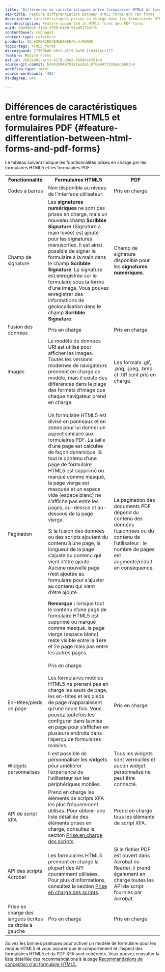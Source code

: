 ```yaml
---
title: 'Différences de caractéristiques entre formulaires HTML5 et formulaires PDF '
seo-title: Feature differentiation between HTML5 forms and PDF forms
description: Caractéristiques prises en charge dans les formulaires HTML5 et les formulaires PDF
seo-description: Feature supported in HTML5 forms and PDF forms
uuid: b0a96da5-31d3-4f99-b100-91ad51736ffb
contentOwner: robhagat
content-type: reference
products: SG_EXPERIENCEMANAGER/6.4/FORMS
topic-tags: hTML5_forms
discoiquuid: 273096d0-b0e1-4519-8af6-11b3414cc172
feature: Mobile Forms
exl-id: 2b82e68c-ec11-417d-a8e2-769da9b35140
source-git-commit: bd94d3949f0117aa3e1c9f0e84f7293a5d6b03b4
workflow-type: tm+mt
source-wordcount: '485'
ht-degree: 94%

---
```


# Différences de caractéristiques entre formulaires HTML5 et formulaires PDF {#feature-differentiation-between-html-forms-and-pdf-forms}

Le tableau suivant indique les fonctionnalités prises en charge par les formulaires HTML5 et les formulaires PDF :

<table> 
 <tbody>
  <tr>
   <th>Fonctionnalité</th> 
   <th>Formulaires HTML5</th> 
   <th>PDF</th> 
  </tr>
  <tr>
   <td>Codes à barres<br /> </td> 
   <td>Non disponible au niveau de l’interface utilisateur. </td> 
   <td>Pris en charge</td> 
  </tr>
  <tr>
   <td>Champ de signature<br /> </td> 
   <td>Les <strong>signatures numériques</strong> ne sont pas prises en charge, mais un nouveau champ <strong>Scribble Signature</strong> (Signature à main levée) est ajouté pour les signatures manuscrites. Il est ainsi possible de signer le formulaire à la main dans le champ <strong>Scribble Signature</strong>. La signature est enregistrée sur le formulaire sous la forme d’une image. Vous pouvez enregistrer des informations de géolocalisation dans le champ <strong>Scribble Signature</strong>.</td> 
   <td>Champ de signature disponible pour les <strong>signatures numériques</strong>.</td> 
  </tr>
  <tr>
   <td>Fusion des données</td> 
   <td>Pris en charge</td> 
   <td>Pris en charge</td> 
  </tr>
  <tr>
   <td>Images</td> 
   <td>Le modèle de données URI est utilisé pour afficher les images. Toutes les versions modernes de navigateurs prennent en charge ce modèle, mais il existe des différences dans la plage des formats d’image que chaque navigateur prend en charge.<br /> </td> 
   <td>Les formats .gif, .png, .jpeg, .bmp et .tiff sont pris en charge.</td> 
  </tr>
  <tr>
   <td>Pagination<br /> </td> 
   <td><p>Un formulaire HTML5 est divisé en panneaux et en zones pour lui donner un aspect similaire aux formulaires PDF. La taille d’une page est calculée de façon dynamique. Si tout le contenu d’une page de formulaire HTML5 est supprimé ou marqué comme masqué, la page vierge est masquée et un espace vide (espace blanc) ne s’affiche pas entre les pages, au-dessus et au-dessous de la page vierge.</p> <p>Si la fusion des données ou des scripts ajoutent du contenu à une page, la longueur de la page s’ajuste au contenu qui vient d’être ajouté. Aucune nouvelle page n’est ajoutée au formulaire pour s’ajuster au contenu qui vient d’être ajouté. </p> <p><strong>Remarque :</strong> lorsque tout le contenu d’une page de formulaire HTML5 est supprimé ou marqué comme masqué, la page vierge (espace blanc) reste visible entre la 1ère et 2e page mais pas entre les autres pages.</p> </td> 
   <td>La pagination des documents PDF dépend du contenu des données fusionnées ou du contenu de l’utilisateur : le nombre de pages est augmenté/réduit en conséquence.</td> 
  </tr>
  <tr>
   <td>En-têtes/pieds de page </td> 
   <td>Pris en charge. <br /> <br /> Les formulaires mobiles HTML5 ne prenant pas en charge les sauts de page, les en-têtes et les pieds de page n’apparaissent qu’une seule fois. Vous pouvez toutefois les configurer dans la mise en page pour s’afficher en plusieurs endroits dans l’aperçu de formulaires mobiles.<br /> </td> 
   <td>Pris en charge.</td> 
  </tr>
  <tr>
   <td>Widgets personnalisés</td> 
   <td>Il est possible de personnaliser les widgets pour améliorer l’expérience de l’utilisateur sur les périphériques mobiles.<br /> </td> 
   <td>Tous les widgets sont verrouillés et aucun widget personnalisé ne peut être connecté.<br /> </td> 
  </tr>
  <tr>
   <td>API de script XFA</td> 
   <td>Prend en charge les éléments de scripts XFA les plus fréquemment utilisés. Pour obtenir une liste détaillée des éléments prises en charge, consultez la section <a href="/help/forms/using/scripting-support.md">Prise en charge des scripts</a>.</td> 
   <td>Prend en charge tous les éléments de script XFA.</td> 
  </tr>
  <tr>
   <td>API des scripts Acrobat </td> 
   <td>Les formulaires HTML5 prennent en charge la plupart des API couramment utilisées. Pour plus d’informations, consultez la section <a href="/help/forms/using/scripting-support.md">Prise en charge des scripts</a>.</td> 
   <td>Si le fichier PDF est ouvert dans Acrobat ou Reader, il prend également en charge toutes les API de script fournies par Acrobat.</td> 
  </tr>
  <tr>
   <td>Prise en charge des langues écrites de droite à gauche </td> 
   <td>Pris en charge</td> 
   <td>Pris en charge</td> 
  </tr>
 </tbody>
</table>

Suivez les bonnes pratiques pour activer un modèle de formulaire pour les rendus HTML5 et vous assurer que le comportement et l’aspect des formulaires HTML5 et du PDF XFA sont cohérents. Vous pouvez consulter la liste détaillée des recommandations à la page [Recommandations de conception d’un formulaire HTML5.](/help/forms/using/best-practices-for-html5-forms.md)
